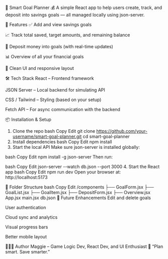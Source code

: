 🧠 Smart Goal Planner 💰
A simple React app to help users create, track, and deposit into savings goals — all managed locally using json-server.

🚀 Features
✅ Add and view savings goals

📈 Track total saved, target amounts, and remaining balance

💸 Deposit money into goals (with real-time updates)

📊 Overview of all your financial goals

🌈 Clean UI and responsive layout

🛠️ Tech Stack
React – Frontend framework

JSON Server – Local backend for simulating API

CSS / Tailwind – Styling (based on your setup)

Fetch API – For async communication with the backend

📦 Installation & Setup
1. Clone the repo
bash
Copy
Edit
git clone https://github.com/your-username/smart-goal-planner.git
cd smart-goal-planner
2. Install dependencies
bash
Copy
Edit
npm install
3. Start the local API
Make sure json-server is installed globally:

bash
Copy
Edit
npm install -g json-server
Then run:

bash
Copy
Edit
json-server --watch db.json --port 3000
4. Start the React app
bash
Copy
Edit
npm run dev
Open your browser at: http://localhost:5173

📁 Folder Structure
bash
Copy
Edit
/components
  ├── GoalForm.jsx
  ├── GoalList.jsx
  ├── GoalItem.jsx
  ├── DepositForm.jsx
  ├── Overview.jsx
App.jsx
main.jsx
db.json
🔮 Future Enhancements
 Edit and delete goals

 User authentication

 Cloud sync and analytics

 Visual progress bars

 Better mobile layout

👩🏽‍💻 Author
Maggie – Game Logic Dev, React Dev, and UI Enthusiast
💬 “Plan smart. Save smarter.”